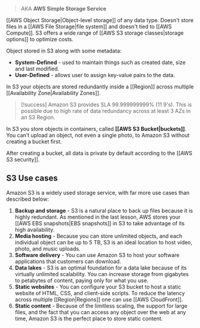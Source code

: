 > AKA **AWS Simple Storage Service**

[[AWS Object Storage|Object-level storage]] of any data type. Doesn't store files in a [[AWS File Storage|file system]] and doesn't tied to [[AWS Compute]]. S3 offers a wide range of [[AWS S3 storage classes|storage options]] to optimize costs.

Object stored in S3 along with some metadata:

- **System-Defined** - used to maintain things such as created date, size and last modified.
- **User-Defined** - allows user to assign key-value pairs to the data.

In S3 your objects are stored redundantly inside a [[Region]] across multiple [[Availability Zone|Availability Zones]].

> [!success]
> Amazon S3 provides SLA 99.999999999% (11 9's). This is possible due to high rate of data redundancy across at least 3 AZs in an S3 Region.

In S3 you store objects in containers, called **[[AWS S3 Bucket|buckets]]**. You can’t upload an object, not even a single photo, to Amazon S3 without creating a bucket first. 

After creating a bucket, all data is private by default according to the [[AWS S3 security]].

## S3 Use cases

Amazon S3 is a widely used storage service, with far more use cases than described below:

1. **Backup and storage** - S3 is a natural place to back up files because it is highly redundant. As mentioned in the last lesson, AWS stores your [[AWS EBS snapshots|EBS snapshots]] in S3 to take advantage of its high availability.
2. **Media hosting** - Because you can store unlimited objects, and each individual object can be up to 5 TB, S3 is an ideal location to host video, photo, and music uploads.
3. **Software delivery** - You can use Amazon S3 to host your software applications that customers can download.
4. **Data lakes** - S3 is an optimal foundation for a data lake because of its virtually unlimited scalability. You can increase storage from gigabytes to petabytes of content, paying only for what you use.
5. **Static websites** - You can configure your S3 bucket to host a static website of HTML, CSS, and client-side scripts. To reduce the latency across multiple [[Region|Regions]] one can use [[AWS CloudFront]].
6. **Static content** - Because of the limitless scaling, the support for large files, and the fact that you can access any object over the web at any time, Amazon S3 is the perfect place to store static content.